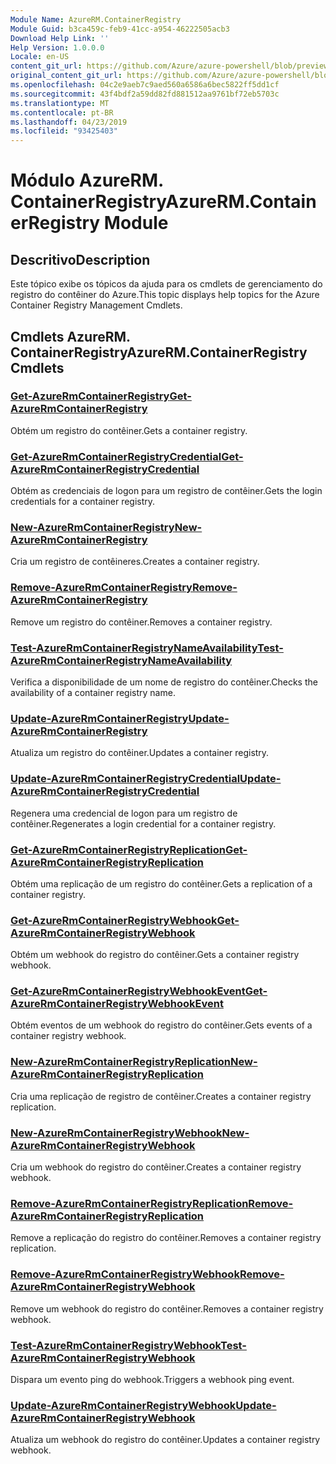 ```yaml
---
Module Name: AzureRM.ContainerRegistry
Module Guid: b3ca459c-feb9-41cc-a954-46222505acb3
Download Help Link: ''
Help Version: 1.0.0.0
Locale: en-US
content_git_url: https://github.com/Azure/azure-powershell/blob/preview/src/ResourceManager/ContainerRegistry/Commands.ContainerRegistry/help/AzureRM.ContainerRegistry.md
original_content_git_url: https://github.com/Azure/azure-powershell/blob/preview/src/ResourceManager/ContainerRegistry/Commands.ContainerRegistry/help/AzureRM.ContainerRegistry.md
ms.openlocfilehash: 04c2e9aeb7c9aed560a6586a6bec5822ff5dd1cf
ms.sourcegitcommit: 43f4bdf2a59dd82fd881512aa9761bf72eb5703c
ms.translationtype: MT
ms.contentlocale: pt-BR
ms.lasthandoff: 04/23/2019
ms.locfileid: "93425403"
---
```

# <span data-ttu-id="f5d10-101">Módulo AzureRM. ContainerRegistry</span><span class="sxs-lookup"><span data-stu-id="f5d10-101">AzureRM.ContainerRegistry Module</span></span>
## <span data-ttu-id="f5d10-102">Descritivo</span><span class="sxs-lookup"><span data-stu-id="f5d10-102">Description</span></span>
<span data-ttu-id="f5d10-103">Este tópico exibe os tópicos da ajuda para os cmdlets de gerenciamento do registro do contêiner do Azure.</span><span class="sxs-lookup"><span data-stu-id="f5d10-103">This topic displays help topics for the Azure Container Registry Management Cmdlets.</span></span>

## <span data-ttu-id="f5d10-104">Cmdlets AzureRM. ContainerRegistry</span><span class="sxs-lookup"><span data-stu-id="f5d10-104">AzureRM.ContainerRegistry Cmdlets</span></span>
### [<span data-ttu-id="f5d10-105">Get-AzureRmContainerRegistry</span><span class="sxs-lookup"><span data-stu-id="f5d10-105">Get-AzureRmContainerRegistry</span></span>](Get-AzureRmContainerRegistry.md)
<span data-ttu-id="f5d10-106">Obtém um registro do contêiner.</span><span class="sxs-lookup"><span data-stu-id="f5d10-106">Gets a container registry.</span></span>

### [<span data-ttu-id="f5d10-107">Get-AzureRmContainerRegistryCredential</span><span class="sxs-lookup"><span data-stu-id="f5d10-107">Get-AzureRmContainerRegistryCredential</span></span>](Get-AzureRmContainerRegistryCredential.md)
<span data-ttu-id="f5d10-108">Obtém as credenciais de logon para um registro de contêiner.</span><span class="sxs-lookup"><span data-stu-id="f5d10-108">Gets the login credentials for a container registry.</span></span>

### [<span data-ttu-id="f5d10-109">New-AzureRmContainerRegistry</span><span class="sxs-lookup"><span data-stu-id="f5d10-109">New-AzureRmContainerRegistry</span></span>](New-AzureRmContainerRegistry.md)
<span data-ttu-id="f5d10-110">Cria um registro de contêineres.</span><span class="sxs-lookup"><span data-stu-id="f5d10-110">Creates a container registry.</span></span>

### [<span data-ttu-id="f5d10-111">Remove-AzureRmContainerRegistry</span><span class="sxs-lookup"><span data-stu-id="f5d10-111">Remove-AzureRmContainerRegistry</span></span>](Remove-AzureRmContainerRegistry.md)
<span data-ttu-id="f5d10-112">Remove um registro do contêiner.</span><span class="sxs-lookup"><span data-stu-id="f5d10-112">Removes a container registry.</span></span>

### [<span data-ttu-id="f5d10-113">Test-AzureRmContainerRegistryNameAvailability</span><span class="sxs-lookup"><span data-stu-id="f5d10-113">Test-AzureRmContainerRegistryNameAvailability</span></span>](Test-AzureRmContainerRegistryNameAvailability.md)
<span data-ttu-id="f5d10-114">Verifica a disponibilidade de um nome de registro do contêiner.</span><span class="sxs-lookup"><span data-stu-id="f5d10-114">Checks the availability of a container registry name.</span></span>

### [<span data-ttu-id="f5d10-115">Update-AzureRmContainerRegistry</span><span class="sxs-lookup"><span data-stu-id="f5d10-115">Update-AzureRmContainerRegistry</span></span>](Update-AzureRmContainerRegistry.md)
<span data-ttu-id="f5d10-116">Atualiza um registro do contêiner.</span><span class="sxs-lookup"><span data-stu-id="f5d10-116">Updates a container registry.</span></span>

### [<span data-ttu-id="f5d10-117">Update-AzureRmContainerRegistryCredential</span><span class="sxs-lookup"><span data-stu-id="f5d10-117">Update-AzureRmContainerRegistryCredential</span></span>](Update-AzureRmContainerRegistryCredential.md)
<span data-ttu-id="f5d10-118">Regenera uma credencial de logon para um registro de contêiner.</span><span class="sxs-lookup"><span data-stu-id="f5d10-118">Regenerates a login credential for a container registry.</span></span>

### [<span data-ttu-id="f5d10-119">Get-AzureRmContainerRegistryReplication</span><span class="sxs-lookup"><span data-stu-id="f5d10-119">Get-AzureRmContainerRegistryReplication</span></span>](Get-AzureRmContainerRegistryReplication.md)
<span data-ttu-id="f5d10-120">Obtém uma replicação de um registro do contêiner.</span><span class="sxs-lookup"><span data-stu-id="f5d10-120">Gets a replication of a container registry.</span></span>

### [<span data-ttu-id="f5d10-121">Get-AzureRmContainerRegistryWebhook</span><span class="sxs-lookup"><span data-stu-id="f5d10-121">Get-AzureRmContainerRegistryWebhook</span></span>](Get-AzureRmContainerRegistryWebhook.md)
<span data-ttu-id="f5d10-122">Obtém um webhook do registro do contêiner.</span><span class="sxs-lookup"><span data-stu-id="f5d10-122">Gets a container registry webhook.</span></span>

### [<span data-ttu-id="f5d10-123">Get-AzureRmContainerRegistryWebhookEvent</span><span class="sxs-lookup"><span data-stu-id="f5d10-123">Get-AzureRmContainerRegistryWebhookEvent</span></span>](Get-AzureRmContainerRegistryWebhookEvent.md)
<span data-ttu-id="f5d10-124">Obtém eventos de um webhook do registro do contêiner.</span><span class="sxs-lookup"><span data-stu-id="f5d10-124">Gets events of a container registry webhook.</span></span>

### [<span data-ttu-id="f5d10-125">New-AzureRmContainerRegistryReplication</span><span class="sxs-lookup"><span data-stu-id="f5d10-125">New-AzureRmContainerRegistryReplication</span></span>](New-AzureRmContainerRegistryReplication.md)
<span data-ttu-id="f5d10-126">Cria uma replicação de registro de contêiner.</span><span class="sxs-lookup"><span data-stu-id="f5d10-126">Creates a container registry replication.</span></span>

### [<span data-ttu-id="f5d10-127">New-AzureRmContainerRegistryWebhook</span><span class="sxs-lookup"><span data-stu-id="f5d10-127">New-AzureRmContainerRegistryWebhook</span></span>](New-AzureRmContainerRegistryWebhook.md)
<span data-ttu-id="f5d10-128">Cria um webhook do registro do contêiner.</span><span class="sxs-lookup"><span data-stu-id="f5d10-128">Creates a container registry webhook.</span></span>

### [<span data-ttu-id="f5d10-129">Remove-AzureRmContainerRegistryReplication</span><span class="sxs-lookup"><span data-stu-id="f5d10-129">Remove-AzureRmContainerRegistryReplication</span></span>](Remove-AzureRmContainerRegistryReplication.md)
<span data-ttu-id="f5d10-130">Remove a replicação do registro do contêiner.</span><span class="sxs-lookup"><span data-stu-id="f5d10-130">Removes a container registry replication.</span></span>

### [<span data-ttu-id="f5d10-131">Remove-AzureRmContainerRegistryWebhook</span><span class="sxs-lookup"><span data-stu-id="f5d10-131">Remove-AzureRmContainerRegistryWebhook</span></span>](Remove-AzureRmContainerRegistryWebhook.md)
<span data-ttu-id="f5d10-132">Remove um webhook do registro do contêiner.</span><span class="sxs-lookup"><span data-stu-id="f5d10-132">Removes a container registry webhook.</span></span>

### [<span data-ttu-id="f5d10-133">Test-AzureRmContainerRegistryWebhook</span><span class="sxs-lookup"><span data-stu-id="f5d10-133">Test-AzureRmContainerRegistryWebhook</span></span>](Test-AzureRmContainerRegistryWebhook.md)
<span data-ttu-id="f5d10-134">Dispara um evento ping do webhook.</span><span class="sxs-lookup"><span data-stu-id="f5d10-134">Triggers a webhook ping event.</span></span>

### [<span data-ttu-id="f5d10-135">Update-AzureRmContainerRegistryWebhook</span><span class="sxs-lookup"><span data-stu-id="f5d10-135">Update-AzureRmContainerRegistryWebhook</span></span>](Update-AzureRmContainerRegistryWebhook.md)
<span data-ttu-id="f5d10-136">Atualiza um webhook do registro do contêiner.</span><span class="sxs-lookup"><span data-stu-id="f5d10-136">Updates a container registry webhook.</span></span>
